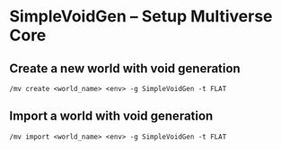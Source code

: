 # SimpleVoidGen – Setup Multiverse Core

## Create a new world with void generation

```
/mv create <world_name> <env> -g SimpleVoidGen -t FLAT
```

## Import a world with void generation

```
/mv import <world_name> <env> -g SimpleVoidGen -t FLAT
```

